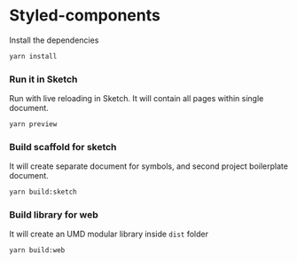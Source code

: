 # Styled-components

Install the dependencies

```bash
yarn install
```

### Run it in Sketch

Run with live reloading in Sketch. 
It will contain all pages within single document.

```bash
yarn preview
```

### Build scaffold for sketch

It will create separate document for symbols,
and second project boilerplate document.

```bash
yarn build:sketch
```

### Build library for web

It will create an UMD modular library inside `dist` folder

```bash
yarn build:web
```
